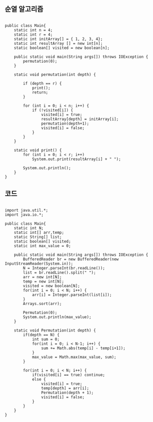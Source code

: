 ## 순열 알고리즘
<pre><code>
public class Main{
	static int n = 4;
	static int r = 4;
	static int initArray[] = { 1, 2, 3, 4};
	static int resultArray [] = new int[n];
	static boolean[] visited = new boolean[n];
	
	public static void main(String args[]) throws IOException {
		permutation(0);
	}
	
	static void permutation(int depth) {

		if (depth == r) {
			print();
			return;
		}

		for (int i = 0; i < n; i++) {
			if (!visited[i]) {
				visited[i] = true;
				resultArray[depth] = initArray[i];
				permutation(depth+1);
				visited[i] = false;
			}
		}
	}

	static void print() {
		for (int i = 0; i < r; i++)
			System.out.print(resultArray[i] + " ");

		System.out.println();
	}
}
</code></pre>


## 코드
<pre><code>
import java.util.*;
import java.io.*;

public class Main{
	static int N;
	static int[] arr,temp;
	static String[] list;
	static boolean[] visited;
	static int max_value = 0;
	
	public static void main(String args[]) throws IOException {
		BufferedReader br = new BufferedReader(new InputStreamReader(System.in));
		N = Integer.parseInt(br.readLine());
		list = br.readLine().split(" ");
		arr = new int[N];
		temp = new int[N];
		visited = new boolean[N];
		for(int i = 0; i < N; i++) {
			arr[i] = Integer.parseInt(list[i]);
		}
		Arrays.sort(arr);
		
		Permutation(0);
		System.out.println(max_value);
	}
	
	static void Permutation(int depth) {
		if(depth == N) {
			int sum = 0;
			for(int i = 0; i < N-1; i++) {
				sum += Math.abs(temp[i] - temp[i+1]);
			}
			max_value = Math.max(max_value, sum);
		}
		
		for(int i = 0; i < N; i++) {
			if(visited[i] == true) continue;
			else {
				visited[i] = true;
				temp[depth] = arr[i];
				Permutation(depth + 1);
				visited[i] = false;
			}
		}
	}
}
</code></pre>
